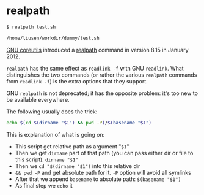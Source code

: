 # realpath

```bash
$ realpath test.sh 

/home/liusen/workdir/dummy/test.sh
```

[GNU coreutils](http://www.gnu.org/software/coreutils/) introduced a [realpath](https://www.gnu.org/software/coreutils/manual/html_node/realpath-invocation.html#realpath-invocation) command in version 8.15 in January 2012. 

`realpath` has the same effect as `readlink -f` with GNU `readlink`. What distinguishes the two commands (or rather the various `realpath` commands from `readlink -f`) is the extra options that they support.

GNU `realpath` is not deprecated; it has the opposite problem: it's too new to be available everywhere.

The following usually does the trick:

```bash
echo $(cd $(dirname "$1") && pwd -P)/$(basename "$1")
```

This is explanation of what is going on:

- This script get relative path as argument "`$1`"
- Then we get `dirname` part of that path (you can pass either dir or file to this script): `dirname "$1"`
- Then we `cd "$(dirname "$1")` into this relative dir
- `&& pwd -P` and get absolute path for it. `-P` option will avoid all symlinks
- After that we append `basename` to absolute path: `$(basename "$1")`
- As final step we `echo` it

